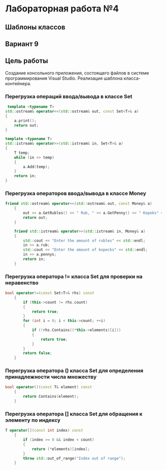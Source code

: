 
# Лабораторная работа №4 #

## Шаблоны классов ##

## Вариант 9 ##
 

## Цель работы ##
Создание консольного приложения, состоящего  файлов в системе  программирования Visual Studio. Реализация шаблона класса-контейнера. 

### Перегрузка операций ввода/вывода в классе Set ###
```c++
 template <typename T>
std::ostream& operator<<(std::ostream& out, const Set<T>& a)
{
    a.print();
    return out;
}

template <typename T>
std::istream& operator>>(std::istream& in, Set<T>& a)
{
    T temp;
    while (in >> temp)
    {
        a.Add(temp);
    }
    return in;
}
```

### Перегрузка операторов ввода/вывода в классе Money ###

```c++
friend std::ostream& operator<<(std::ostream& out, const Money& a)
	{
		out << a.GetRubles() << " Rub, " << a.GetPenny() << " Kopeks" << std::endl;
		return out;
	}

	friend std::istream& operator>>(std::istream& in, Money& a)
	{
		std::cout << "Enter the amount of rubles" << std::endl;
		in >> a.rub;
		std::cout << "Enter the amount of kopecks" << std::endl;
		in >> a.pennys;
		return in;
	}
```

### Перегрузка оператора != класса Set для проверки на неравенство ###

```c++
bool operator!=(const Set<T>& rhs) const
    {
        if (this->count != rhs.count)
        {
            return true;
        }
        for (int i = 0; i < this->count; ++i)
        {
            if (!rhs.Contains((*this->elements)[i]))
            {
                return true;
            }
        }
        return false;
    }
```

### Перегрузка оператора ()  класса Set для определения принадлежности числа множеству ###

```c++
bool operator()(const T& element) const
    {
        return Contains(element);
    }

```

### Перегрузка оператора [] класса Set для обращения к элементу по индексу ###

```c++
T operator[](const int index) const
    {
        if (index >= 0 && index < count)
        {
            return (*elements)[index];
        }
        throw std::out_of_range("Index out of range");
    }
```
